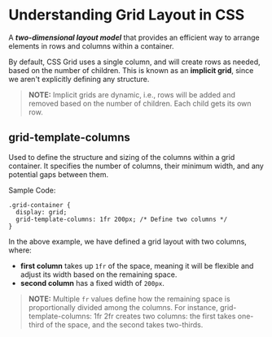 # Understanding Grid Layout in CSS

A **_two-dimensional layout model_** that provides an efficient way to arrange elements in rows and columns within a container.

By default, CSS Grid uses a single column, and will create rows as needed, based on the number of children. This is known as an **implicit grid**, since we aren't explicitly defining any structure.

> **NOTE:** Implicit grids are dynamic, i.e., rows will be added and removed based on the number of children. Each child gets its own row.

## grid-template-columns

Used to define the structure and sizing of the columns within a grid container. It specifies the number of columns, their minimum width, and any potential gaps between them.

Sample Code:

```
.grid-container {
  display: grid;
  grid-template-columns: 1fr 200px; /* Define two columns */
}
```

In the above example, we have defined a grid layout with two columns, where:

- **first column** takes up `1fr` of the space, meaning it will be flexible and adjust its width based on the remaining space.
- **second column** has a fixed width of `200px`.

> **NOTE:** Multiple `fr` values define how the remaining space is proportionally divided among the columns. For instance, grid-template-columns: 1fr 2fr creates two columns: the first takes one-third of the space, and the second takes two-thirds.
